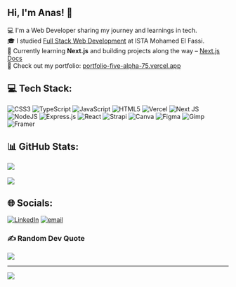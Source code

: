 
## Hi, I'm Anas! 👋<br>
💻 I'm a Web Developer sharing my journey and learnings in tech.  <br>
🎓 I studied [Full Stack Web Development](https://youtu.be/Dd_4zfmY-aA?si=3NnnJ-j5ls7johlv) at ISTA Mohamed El Fassi.  <br>
🚀 Currently learning **Next.js** and building projects along the way – [Next.js Docs](https://nextjs.org/docs)  <br>
🎨 Check out my portfolio: [portfolio-five-alpha-75.vercel.app](https://portfolio-five-alpha-75.vercel.app/)

## 💻 Tech Stack:
![CSS3](https://img.shields.io/badge/css3-%231572B6.svg?style=for-the-badge&logo=css3&logoColor=white) ![TypeScript](https://img.shields.io/badge/typescript-%23007ACC.svg?style=for-the-badge&logo=typescript&logoColor=white) ![JavaScript](https://img.shields.io/badge/javascript-%23323330.svg?style=for-the-badge&logo=javascript&logoColor=%23F7DF1E) ![HTML5](https://img.shields.io/badge/html5-%23E34F26.svg?style=for-the-badge&logo=html5&logoColor=white) ![Vercel](https://img.shields.io/badge/vercel-%23000000.svg?style=for-the-badge&logo=vercel&logoColor=white) ![Next JS](https://img.shields.io/badge/Next-black?style=for-the-badge&logo=next.js&logoColor=white) ![NodeJS](https://img.shields.io/badge/node.js-6DA55F?style=for-the-badge&logo=node.js&logoColor=white) ![Express.js](https://img.shields.io/badge/express.js-%23404d59.svg?style=for-the-badge&logo=express&logoColor=%2361DAFB) ![React](https://img.shields.io/badge/react-%2320232a.svg?style=for-the-badge&logo=react&logoColor=%2361DAFB) ![Strapi](https://img.shields.io/badge/strapi-%232E7EEA.svg?style=for-the-badge&logo=strapi&logoColor=white) ![Canva](https://img.shields.io/badge/Canva-%2300C4CC.svg?style=for-the-badge&logo=Canva&logoColor=white) ![Figma](https://img.shields.io/badge/figma-%23F24E1E.svg?style=for-the-badge&logo=figma&logoColor=white) ![Gimp](https://img.shields.io/badge/Gimp-657D8B?style=for-the-badge&logo=gimp&logoColor=FFFFFF) ![Framer](https://img.shields.io/badge/Framer-black?style=for-the-badge&logo=framer&logoColor=blue)

## 📊 GitHub Stats:
![](https://github-readme-stats.vercel.app/api?username=anaselass&theme=radical&hide_border=false&include_all_commits=false&count_private=false)
<br>
<br />
![](https://github-profile-trophy.vercel.app/?username=anaselass&theme=radical&no-frame=true&no-bg=true&margin-w=4)

## 🌐 Socials:
[![LinkedIn](https://img.shields.io/badge/LinkedIn-%230077B5.svg?logo=linkedin&logoColor=white)](www.linkedin.com/in/anas-el-assri-852920279) [![email](https://img.shields.io/badge/Email-D14836?logo=gmail&logoColor=white)](mailto:anas.elassri.01@gmail.com) 

### ✍️ Random Dev Quote
![](https://quotes-github-readme.vercel.app/api?type=horizontal&theme=radical)

---
[![](https://visitcount.itsvg.in/api?id=anaselass&icon=0&color=0)](https://visitcount.itsvg.in)

<!-- Proudly created with GPRM ( https://gprm.itsvg.in ) -->
